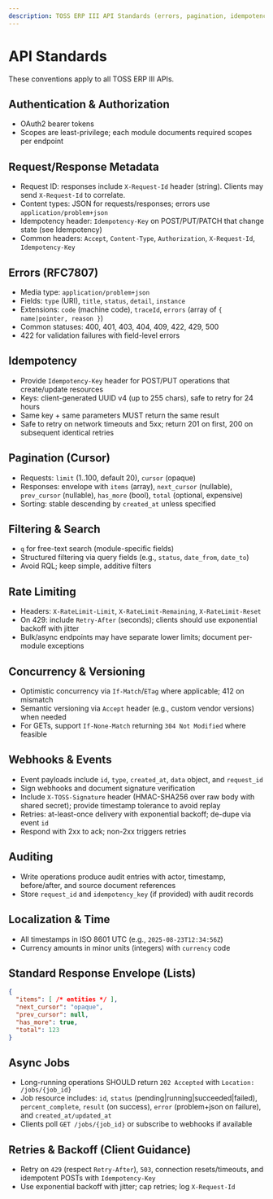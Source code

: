 ```yaml
---
description: TOSS ERP III API Standards (errors, pagination, idempotency, rate limits, headers)
---
```


# API Standards

These conventions apply to all TOSS ERP III APIs.

## Authentication & Authorization
- OAuth2 bearer tokens
- Scopes are least-privilege; each module documents required scopes per endpoint

## Request/Response Metadata
- Request ID: responses include `X-Request-Id` header (string). Clients may send `X-Request-Id` to correlate.
- Content types: JSON for requests/responses; errors use `application/problem+json`
- Idempotency header: `Idempotency-Key` on POST/PUT/PATCH that change state (see Idempotency)
- Common headers: `Accept`, `Content-Type`, `Authorization`, `X-Request-Id`, `Idempotency-Key`

## Errors (RFC7807)
- Media type: `application/problem+json`
- Fields: `type` (URI), `title`, `status`, `detail`, `instance`
- Extensions: `code` (machine code), `traceId`, `errors` (array of `{ name|pointer, reason }`)
- Common statuses: 400, 401, 403, 404, 409, 422, 429, 500
- 422 for validation failures with field-level errors

## Idempotency
- Provide `Idempotency-Key` header for POST/PUT operations that create/update resources
- Keys: client-generated UUID v4 (up to 255 chars), safe to retry for 24 hours
- Same key + same parameters MUST return the same result
 - Safe to retry on network timeouts and 5xx; return 201 on first, 200 on subsequent identical retries

## Pagination (Cursor)
- Requests: `limit` (1..100, default 20), `cursor` (opaque)
- Responses: envelope with `items` (array), `next_cursor` (nullable), `prev_cursor` (nullable), `has_more` (bool), `total` (optional, expensive)
- Sorting: stable descending by `created_at` unless specified

## Filtering & Search
- `q` for free-text search (module-specific fields)
- Structured filtering via query fields (e.g., `status`, `date_from`, `date_to`)
- Avoid RQL; keep simple, additive filters

## Rate Limiting
- Headers: `X-RateLimit-Limit`, `X-RateLimit-Remaining`, `X-RateLimit-Reset`
- On 429: include `Retry-After` (seconds); clients should use exponential backoff with jitter
 - Bulk/async endpoints may have separate lower limits; document per-module exceptions

## Concurrency & Versioning
- Optimistic concurrency via `If-Match`/`ETag` where applicable; 412 on mismatch
- Semantic versioning via `Accept` header (e.g., custom vendor versions) when needed
 - For GETs, support `If-None-Match` returning `304 Not Modified` where feasible

## Webhooks & Events
- Event payloads include `id`, `type`, `created_at`, `data` object, and `request_id`
- Sign webhooks and document signature verification
 - Include `X-TOSS-Signature` header (HMAC-SHA256 over raw body with shared secret); provide timestamp tolerance to avoid replay
 - Retries: at-least-once delivery with exponential backoff; de-dupe via event `id`
 - Respond with 2xx to ack; non-2xx triggers retries

## Auditing
- Write operations produce audit entries with actor, timestamp, before/after, and source document references
 - Store `request_id` and `idempotency_key` (if provided) with audit records

## Localization & Time
- All timestamps in ISO 8601 UTC (e.g., `2025-08-23T12:34:56Z`)
- Currency amounts in minor units (integers) with `currency` code

## Standard Response Envelope (Lists)
```json
{
  "items": [ /* entities */ ],
  "next_cursor": "opaque",
  "prev_cursor": null,
  "has_more": true,
  "total": 123
}
```

## Async Jobs
- Long-running operations SHOULD return `202 Accepted` with `Location: /jobs/{job_id}`
- Job resource includes: `id`, `status` (pending|running|succeeded|failed), `percent_complete`, `result` (on success), `error` (problem+json on failure), and `created_at/updated_at`
- Clients poll `GET /jobs/{job_id}` or subscribe to webhooks if available

## Retries & Backoff (Client Guidance)
- Retry on `429` (respect `Retry-After`), `503`, connection resets/timeouts, and idempotent POSTs with `Idempotency-Key`
- Use exponential backoff with jitter; cap retries; log `X-Request-Id`
